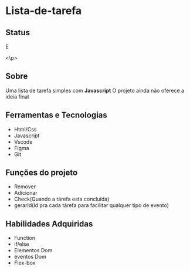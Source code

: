 # Lista-de-tarefa

## Status
  <p>E
  
  <\p>

  


## Sobre
  Uma lista de tarefa simples com **Javascript**
  O projeto ainda não oferece a ideia final
  
## Ferramentas e Tecnologias
  * Html/Css
  * Javascript
  * Vscode
  * Figma
  * Git

  
## Funções do projeto
  * Remover
  * Adicionar
  * Check(Quando a tárefa esta concluída)
  * gerarId(Id pra cada tárefa para facilitar qualquer tipo de evento)

## Habilidades Adquiridas
  * Function
  * if/else
  * Elementos Dom
  * eventos Dom
  * Flex-box
   
 
  
  
 
